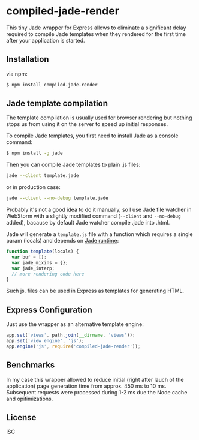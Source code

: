 # compiled-jade-render

This tiny Jade wrapper for Express allows to eliminate a significant delay required to compile Jade templates when they rendered for the first time after your application is started.

## Installation

via npm:

```bash
$ npm install compiled-jade-render
```

## Jade template compilation

The template compilation is usually used for browser rendering but nothing stops us from using it on the server to speed up initial responses.

To compile Jade templates, you first need to install Jade as a console command:

```bash
$ npm install -g jade
```
Then you can compile Jade templates to plain .js files:

```bash
jade --client template.jade
```
or in production case:

```bash
jade --client --no-debug template.jade
```

Probably it's not a good idea to do it manually, so I use Jade file watcher in WebStorm with a slightly modified command (`--client` and `--no-debug` added), bacause by default Jade watcher compile .jade into .html.

Jade will generate a `template.js` file with a function which requires a single param (locals) and depends on [Jade runtime](https://github.com/jadejs/jade):

```javascript
function template(locals) {
  var buf = [];
  var jade_mixins = {};
  var jade_interp;
  // more rendering code here
}
```

Such js. files can be used in Express as templates for generating HTML.

## Express Configuration

Just use the wrapper as an alternative template engine:

```js
app.set('views', path.join(__dirname, 'views'));
app.set('view engine', 'js');
app.engine('js', require('compiled-jade-render'));
```
## Benchmarks

In my case this wrapper allowed to reduce initial (right after lauch of the application) page generation time from approx. 450 ms to 10 ms. Subsequent requests were processed during 1-2 ms due the Node cache and opitimizations.

## License

ISC

